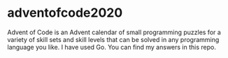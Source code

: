 # adventofcode2020
Advent of Code is an Advent calendar of small programming puzzles for a variety of skill sets and skill levels that can be solved in any programming language you like. 
I have used Go.
You can find my answers in this repo.

